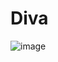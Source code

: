 # Diva
![image](https://github.com/tejo03/Diva/assets/98023539/6531a8c4-0c0f-45ff-8675-0c9b27c0d428)
